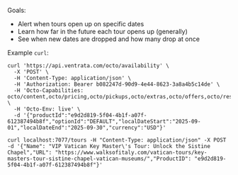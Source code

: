 Goals:
  - Alert when tours open up on specific dates
  - Learn how far in the future each tour opens up (generally)
  - See when new dates are dropped and how many drop at once

Example `curl`:
```shell
curl 'https://api.ventrata.com/octo/availability' \
  -X 'POST' \
  -H 'Content-Type: application/json' \
  -H 'Authorization: Bearer b082247d-90d9-4e44-8623-3a8a4b5c14de' \
  -H 'Octo-Capabilities: octo/content,octo/pricing,octo/pickups,octo/extras,octo/offers,octo/resources' \
  -H 'Octo-Env: live' \
  -d '{"productId":"e9d2d819-5f04-4b1f-a07f-612387494b8f","optionId":"DEFAULT","localDateStart":"2025-09-01","localDateEnd":"2025-09-30","currency":"USD"}'
```


```shell
curl localhost:7077/tours -H "Content-Type: application/json" -X POST -d '{"Name": "VIP Vatican Key Master\'s Tour: Unlock the Sistine Chapel","URL": "https://www.walksofitaly.com/vatican-tours/key-masters-tour-sistine-chapel-vatican-museums/","ProductID": "e9d2d819-5f04-4b1f-a07f-612387494b8f"}'
```
